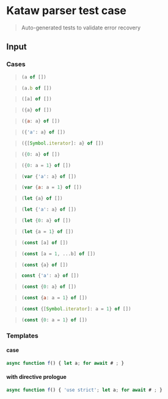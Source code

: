 # Kataw parser test case

> Auto-generated tests to validate error recovery
>

## Input

### Cases

> `````js
> (a of [])
> `````

> `````js
> (a.b of [])
> `````

> `````js
> ([a] of [])
> `````

> `````js
> ({a} of [])
> `````

> `````js
> ({a: a} of [])
> `````

> `````js
> ({'a': a} of [])
> `````

> `````js
> ({[Symbol.iterator]: a} of [])
> `````

> `````js
> ({0: a} of [])
> `````

> `````js
> ({0: a = 1} of [])
> `````

> `````js
> (var {'a': a} of [])
> `````

> `````js
>(var {a: a = 1} of [])
> `````

> `````js
> (let {a} of [])
> `````

> `````js
> (let {'a': a} of [])
> `````

> `````js
> (let {0: a} of [])
> `````

> `````js
> (let {a = 1} of [])
> `````

> `````js
> (const [a] of [])
> `````

> `````js
> (const [a = 1, ...b] of [])
> `````

> `````js
> (const {a} of [])
> `````

> `````js
> const {'a': a} of [])
> `````

> `````js
> (const {0: a} of [])
> `````

> `````js
> (const {a: a = 1} of [])
> `````

> `````js
> (const {[Symbol.iterator]: a = 1} of [])
> `````

> `````js
> (const {0: a = 1} of [])
> `````

### Templates

#### case

`````js
async function f() { let a; for await # ; }
`````

#### with directive prologue

`````js
async function f() { 'use strict'; let a; for await # ; }
`````
